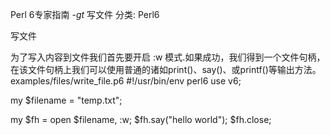 Perl 6专家指南 -_gt_ 写文件
分类: Perl6


写文件
 
为了写入内容到文件我们首先要开启 :w 模式.如果成功，我们得到一个文件句柄，在该文件句柄上我们可以使用普通的诸如print()、say()、或printf()等输出方法。
examples/files/write_file.p6
#!/usr/bin/env perl6
use v6;


my $filename = "temp.txt";


my $fh = open $filename, :w;
$fh.say("hello world");
$fh.close;